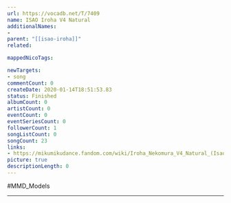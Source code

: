 ```yaml
---
url: https://vocadb.net/T/7409
name: ISAO Iroha V4 Natural
additionalNames: 
- 
parent: "[[isao-iroha]]"
related:

mappedNicoTags:

newTargets:
- song
commentCount: 0
createDate: 2020-01-14T18:51:53.83
status: Finished
albumCount: 0
artistCount: 0
eventCount: 0
eventSeriesCount: 0
followerCount: 1
songListCount: 0
songCount: 23
links: 
- https://mikumikudance.fandom.com/wiki/Iroha_Nekomura_V4_Natural_(Isao)
picture: true
descriptionLength: 0
---
```


#MMD_Models



---

